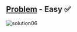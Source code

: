 [Problem](https://www.hackerrank.com/challenges/staircase/problem) - Easy :white_check_mark:
---
![solution06](https://user-images.githubusercontent.com/44196434/151678814-e8578ee4-0df1-4204-a147-b86d6b8e4f26.png)
